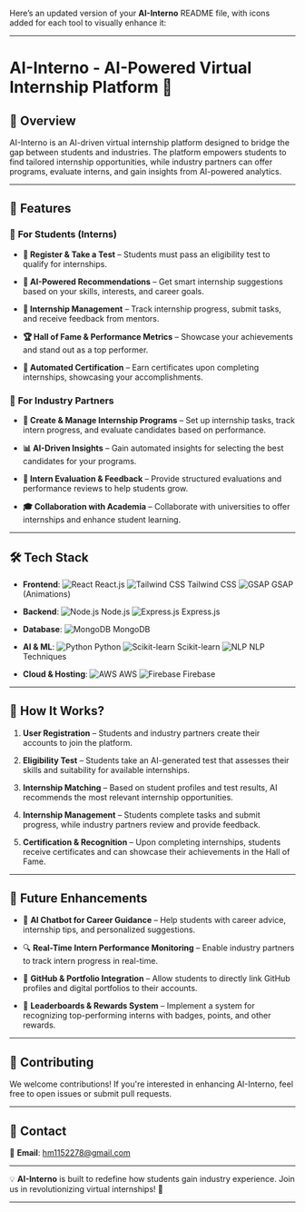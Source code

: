 Here’s an updated version of your **AI-Interno** README file, with icons added for each tool to visually enhance it:

---

# **AI-Interno - AI-Powered Virtual Internship Platform 🚀**

## 📌 **Overview**

AI-Interno is an AI-driven virtual internship platform designed to bridge the gap between students and industries. The platform empowers students to find tailored internship opportunities, while industry partners can offer programs, evaluate interns, and gain insights from AI-powered analytics.

---

## 🌟 **Features**

### 🔹 **For Students (Interns)**

* **📝 Register & Take a Test** – Students must pass an eligibility test to qualify for internships.

* **🎯 AI-Powered Recommendations** – Get smart internship suggestions based on your skills, interests, and career goals.

* **💼 Internship Management** – Track internship progress, submit tasks, and receive feedback from mentors.

* **🏆 Hall of Fame & Performance Metrics** – Showcase your achievements and stand out as a top performer.

* **📜 Automated Certification** – Earn certificates upon completing internships, showcasing your accomplishments.

### 🔹 **For Industry Partners**

* **🏢 Create & Manage Internship Programs** – Set up internship tasks, track intern progress, and evaluate candidates based on performance.

* **📊 AI-Driven Insights** – Gain automated insights for selecting the best candidates for your programs.

* **📝 Intern Evaluation & Feedback** – Provide structured evaluations and performance reviews to help students grow.

* **🎓 Collaboration with Academia** – Collaborate with universities to offer internships and enhance student learning.

---

## 🛠️ **Tech Stack**

* **Frontend**:
  ![React](https://img.shields.io/badge/React-61DAFB?style=for-the-badge\&logo=react\&logoColor=black) React.js
  ![Tailwind CSS](https://img.shields.io/badge/Tailwind_CSS-38B2AC?style=for-the-badge\&logo=tailwind-css\&logoColor=white) Tailwind CSS
  ![GSAP](https://img.shields.io/badge/GSAP-88B8B0?style=for-the-badge\&logo=gsap\&logoColor=white) GSAP (Animations)

* **Backend**:
  ![Node.js](https://img.shields.io/badge/Node.js-339933?style=for-the-badge\&logo=node.js\&logoColor=white) Node.js
  ![Express.js](https://img.shields.io/badge/Express.js-000000?style=for-the-badge\&logo=express\&logoColor=white) Express.js

* **Database**:
  ![MongoDB](https://img.shields.io/badge/MongoDB-47A248?style=for-the-badge\&logo=mongodb\&logoColor=white) MongoDB

* **AI & ML**:
  ![Python](https://img.shields.io/badge/Python-3776AB?style=for-the-badge\&logo=python\&logoColor=white) Python
  ![Scikit-learn](https://img.shields.io/badge/Scikit--learn-F7931E?style=for-the-badge\&logo=scikit-learn\&logoColor=white) Scikit-learn
  ![NLP](https://img.shields.io/badge/NLP-4A91A0?style=for-the-badge\&logo=natural-language-processing\&logoColor=white) NLP Techniques

* **Cloud & Hosting**:
  ![AWS](https://img.shields.io/badge/AWS-232F3E?style=for-the-badge\&logo=amazonaws\&logoColor=white) AWS
  ![Firebase](https://img.shields.io/badge/Firebase-FFCA28?style=for-the-badge\&logo=firebase\&logoColor=black) Firebase

---

## 📌 **How It Works?**

1. **User Registration** – Students and industry partners create their accounts to join the platform.

2. **Eligibility Test** – Students take an AI-generated test that assesses their skills and suitability for available internships.

3. **Internship Matching** – Based on student profiles and test results, AI recommends the most relevant internship opportunities.

4. **Internship Management** – Students complete tasks and submit progress, while industry partners review and provide feedback.

5. **Certification & Recognition** – Upon completing internships, students receive certificates and can showcase their achievements in the Hall of Fame.

---

## 🚀 **Future Enhancements**

* 🤖 **AI Chatbot for Career Guidance** – Help students with career advice, internship tips, and personalized suggestions.

* 🔍 **Real-Time Intern Performance Monitoring** – Enable industry partners to track intern progress in real-time.

* 🔗 **GitHub & Portfolio Integration** – Allow students to directly link GitHub profiles and digital portfolios to their accounts.

* 🏅 **Leaderboards & Rewards System** – Implement a system for recognizing top-performing interns with badges, points, and other rewards.

---

## 🤝 **Contributing**

We welcome contributions! If you're interested in enhancing AI-Interno, feel free to open issues or submit pull requests.

---

## 📧 **Contact**

📩 **Email**: [hm1152278@gmail.com](mailto:hm1152278@gmail.com)

---

💡 **AI-Interno** is built to redefine how students gain industry experience. Join us in revolutionizing virtual internships! 🚀

---

